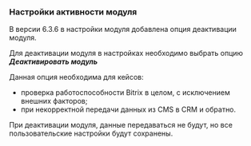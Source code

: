 ### Настройки активности модуля

В версии 6.3.6 в настройки модуля добавлена опция деактивации модуля.

Для деактивации модуля в настройках необходимо выбрать опцию ***Деактивировать модуль***

Данная опция необходима для кейсов:
* проверка работоспособности Bitrix в целом, с исключением внешних факторов;
* при некорректной передачи данных из CMS в CRM и обратно.

При деактивации модуля, данные передаваться не будут, но все пользовательские настройки будут сохранены.
